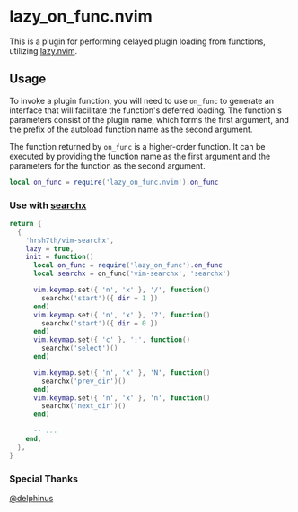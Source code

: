 # lazy_on_func.nvim

This is a plugin for performing delayed plugin loading from functions, utilizing [lazy.nvim](https://github.com/folke/lazy.nvim).

## Usage

To invoke a plugin function, you will need to use `on_func` to generate an interface that will facilitate the function's deferred loading. The function's parameters consist of the plugin name, which forms the first argument, and the prefix of the autoload function name as the second argument.

The function returned by `on_func` is a higher-order function. It can be executed by providing the function name as the first argument and the parameters for the function as the second argument.


```lua
local on_func = require('lazy_on_func.nvim').on_func
```

### Use with [searchx](https://github.com/hrsh7th/vim-searchx)

```lua
return {
  {
    'hrsh7th/vim-searchx',
    lazy = true,
    init = function()
      local on_func = require('lazy_on_func').on_func
      local searchx = on_func('vim-searchx', 'searchx')

      vim.keymap.set({ 'n', 'x' }, '/', function()
        searchx('start')({ dir = 1 })
      end)
      vim.keymap.set({ 'n', 'x' }, '?', function()
        searchx('start')({ dir = 0 })
      end)
      vim.keymap.set({ 'c' }, ';', function()
        searchx('select')()
      end)

      vim.keymap.set({ 'n', 'x' }, 'N', function()
        searchx('prev_dir')()
      end)
      vim.keymap.set({ 'n', 'x' }, 'n', function()
        searchx('next_dir')()
      end)

      -- ...
    end,
  },
}
```

### Special Thanks

[@delphinus](https://github.com/delphinus)
